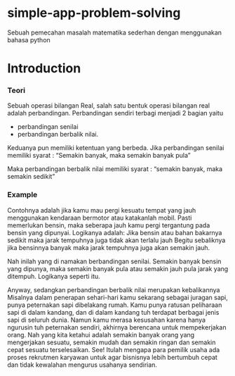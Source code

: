# simple-app-problem-solving
Sebuah pemecahan masalah matematika sederhan dengan menggunakan bahasa python

# Introduction
### Teori
Sebuah operasi bilangan Real, salah satu bentuk operasi bilangan real adalah perbandingan.
Perbandingan sendiri terbagi menjadi 2 bagian yaitu 
- perbandingan senilai
- perbandingan berbalik nilai. 

Keduanya pun memiliki ketentuan yang berbeda. 
Jika perbandingan senilai memiliki syarat :
“Semakin banyak, maka semakin banyak pula” 

Maka perbandingan berbalik nilai memiliki syarat : 
“semakin banyak, maka semakin sedikit”

### Example
Contohnya adalah jika kamu mau pergi kesuatu tempat yang jauh menggunakan kendaraan bermotor atau katakanlah mobil.
Pasti memerlukan bensin, maka seberapa jauh kamu pergi tergantung pada bensin yang dipunyai. 
Logikanya adalah:
Jika bensin atau bahan bakarnya sedikit maka jarak tempuhnya juga tidak akan terlalu jauh
Begitu sebaliknya jika bensinnya banyak maka jarak tempuhnya juga akan semakin jauh. 

Nah inilah yang di namakan berbandingan senilai. 
Semakin banyak bensin yang dipunya, maka semakin banyak pula atau semakin jauh pula jarak yang ditempuh. 
Logikanya seperti itu. 

Anyway, sedangkan perbandingan berbalik nilai merupakan kebalikannya
Misalnya dalam penerapan sehari-hari kamu sekarang sebagai juragan sapi, punya peternakan sapi dibelakang rumah. 
Kamu punya ratusan peliharaan sapi di dalam kandang, dan di dalam kandang tuh terdapat berbagai jenis sapi di seluruh dunia. 
Namun kamu merasa kesusahan karena hanya ngurusin tuh peternakan sendiri, akhirnya berencana untuk mempekerjakan orang. 
Nah yang kita ketahui adalah semakin banyak orang yang mengerjakan sesuatu, semakin mudah dan semakin ringan dan semakin cepat sesuatu terselesaikan. See! Itulah mengapa para pemilik usaha ada proses rekrutmen karyawan untuk agar bisnisnya lebih bertumbuh  cepat dan tidak kewalahan mengurus usahanya sendirian. 
